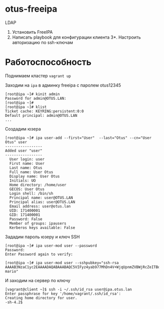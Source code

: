 # otus-freeipa

LDAP
1. Установить FreeIPA
2. Написать playbook для конфигурации клиента
3*. Настроить авторизацию по ssh-ключам

# Работоспособность

Поднимаем кластер `vagrant up`

Заходим на `ipa` в админку freeipa c паролем otus12345
```
[root@ipa ~]# kinit admin
Password for admin@OTUS.LAN:
[root@ipa ~]#
[root@ipa ~]# klist
Ticket cache: KEYRING:persistent:0:0
Default principal: admin@OTUS.LAN
...
```

Создадим юзера
```
[root@ipa ~]# ipa user-add --first="User"  --last="Otus" --cn="User Otus" user
-----------------
Added user "user"
-----------------
  User login: user
  First name: User
  Last name: Otus
  Full name: User Otus
  Display name: User Otus
  Initials: UO
  Home directory: /home/user
  GECOS: User Otus
  Login shell: /bin/sh
  Principal name: user@OTUS.LAN
  Principal alias: user@OTUS.LAN
  Email address: user@otus.lan
  UID: 171400001
  GID: 171400001
  Password: False
  Member of groups: ipausers
  Kerberos keys available: False
  ```
  Зададим пароль юзеру и ключ SSH
```
[root@ipa ~]# ipa user-mod user --password
Password:
Enter Password again to verify:

[root@ipa ~]# ipa user-mod user --sshpubkey="ssh-rsa AAAAB3NzaC1yc2EAAAADAQABAAABAQC5VIFyz4yab977MhDn4V+WjqUpnmZVBWjRcZeITBqO7KIR8pp/5D7+F4j3oSpQTs8ixFW/vVJt8agjwvcVW2vF8fKR2zZkHNmZ9s+wk60oTsHadk3ABMCr7mEzKDl4Uwkn2c3kSmo+1bKSqnGtYf9ZiQauM3HUlV4s11HHsV7Rsa25TcN/IZQnvBAxww8B+VSFZGFo6BefspPJ0kXFuNw3DhmndINFNDMOrG5S4bvUswKVfOPfO9c7RQ80TOpvUg/CMoTLZ+oxTVhyR69IqVkqouTrbw1Fovkr3d7wErVAPqY8chN/Dd0+bmRefZbpKxcExx68ArgJrkAT5sH8BgIv mario"
```
И заходим на сервер по ключу
```
[vagrant@client ~]$ ssh -i ~/.ssh/id_rsa user@ipa.otus.lan
Enter passphrase for key '/home/vagrant/.ssh/id_rsa':
Creating home directory for user.
-sh-4.2$
```
